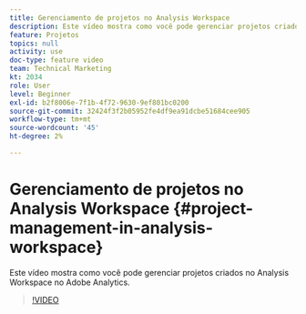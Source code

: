 ```yaml
---
title: Gerenciamento de projetos no Analysis Workspace
description: Este vídeo mostra como você pode gerenciar projetos criados no Analysis Workspace no Adobe Analytics.
feature: Projetos
topics: null
activity: use
doc-type: feature video
team: Technical Marketing
kt: 2034
role: User
level: Beginner
exl-id: b2f8006e-7f1b-4f72-9630-9ef801bc0200
source-git-commit: 32424f3f2b05952fe4df9ea91dcbe51684cee905
workflow-type: tm+mt
source-wordcount: '45'
ht-degree: 2%

---
```


# Gerenciamento de projetos no Analysis Workspace {#project-management-in-analysis-workspace}

Este vídeo mostra como você pode gerenciar projetos criados no Analysis Workspace no Adobe Analytics.

>[!VIDEO](https://video.tv.adobe.com/v/24035/?quality=12)

